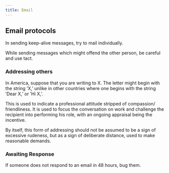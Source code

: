 ```yaml
---
title: Email
---
```



## Email protocols

In sending keep-alive messages, try to mail individually.

While sending messages which might offend the other person, be careful
and use tact.

### Addressing others

In America, suppose that you are writing to X. The letter might begin
with the string ’X,’ unlike in other countries where one begins with the
string ’Dear X,’ or ’Hi X,’.

This is used to indicate a professional attitude stripped of compassion/
friendliness. It is used to focus the conversation on work and challenge
the recipient into performing his role, with an ongoing appraisal being
the incentive.

By itself, this form of addressing should not be assumed to be a sign of
excessive rudeness, but as a sign of deliberate distance, used to make
reasonable demands.

### Awaiting Response

If someone does not respond to an email in 48 hours, bug them.
